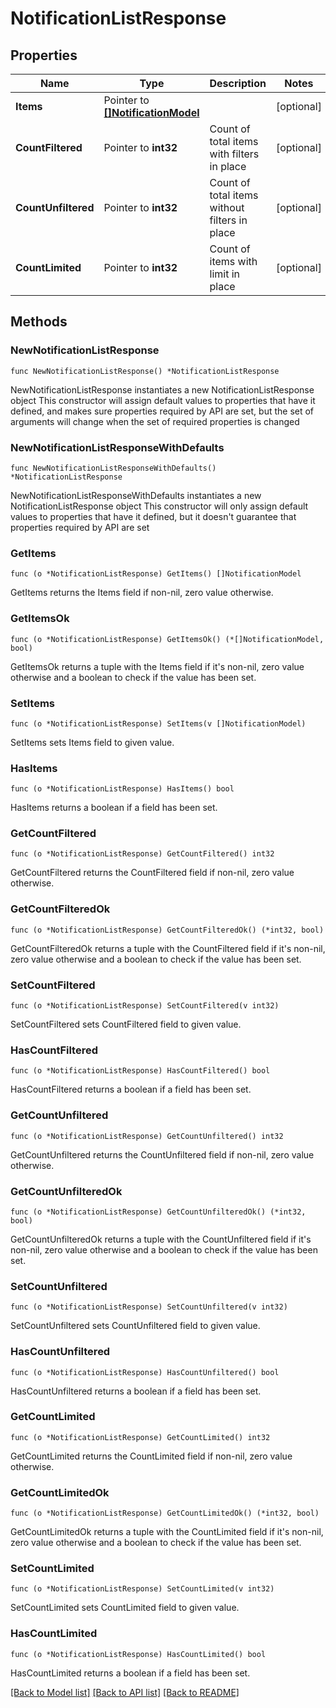 # NotificationListResponse

## Properties

Name | Type | Description | Notes
------------ | ------------- | ------------- | -------------
**Items** | Pointer to [**[]NotificationModel**](NotificationModel.md) |  | [optional] 
**CountFiltered** | Pointer to **int32** | Count of total items with filters in place | [optional] 
**CountUnfiltered** | Pointer to **int32** | Count of total items without filters in place | [optional] 
**CountLimited** | Pointer to **int32** | Count of items with limit in place | [optional] 

## Methods

### NewNotificationListResponse

`func NewNotificationListResponse() *NotificationListResponse`

NewNotificationListResponse instantiates a new NotificationListResponse object
This constructor will assign default values to properties that have it defined,
and makes sure properties required by API are set, but the set of arguments
will change when the set of required properties is changed

### NewNotificationListResponseWithDefaults

`func NewNotificationListResponseWithDefaults() *NotificationListResponse`

NewNotificationListResponseWithDefaults instantiates a new NotificationListResponse object
This constructor will only assign default values to properties that have it defined,
but it doesn't guarantee that properties required by API are set

### GetItems

`func (o *NotificationListResponse) GetItems() []NotificationModel`

GetItems returns the Items field if non-nil, zero value otherwise.

### GetItemsOk

`func (o *NotificationListResponse) GetItemsOk() (*[]NotificationModel, bool)`

GetItemsOk returns a tuple with the Items field if it's non-nil, zero value otherwise
and a boolean to check if the value has been set.

### SetItems

`func (o *NotificationListResponse) SetItems(v []NotificationModel)`

SetItems sets Items field to given value.

### HasItems

`func (o *NotificationListResponse) HasItems() bool`

HasItems returns a boolean if a field has been set.

### GetCountFiltered

`func (o *NotificationListResponse) GetCountFiltered() int32`

GetCountFiltered returns the CountFiltered field if non-nil, zero value otherwise.

### GetCountFilteredOk

`func (o *NotificationListResponse) GetCountFilteredOk() (*int32, bool)`

GetCountFilteredOk returns a tuple with the CountFiltered field if it's non-nil, zero value otherwise
and a boolean to check if the value has been set.

### SetCountFiltered

`func (o *NotificationListResponse) SetCountFiltered(v int32)`

SetCountFiltered sets CountFiltered field to given value.

### HasCountFiltered

`func (o *NotificationListResponse) HasCountFiltered() bool`

HasCountFiltered returns a boolean if a field has been set.

### GetCountUnfiltered

`func (o *NotificationListResponse) GetCountUnfiltered() int32`

GetCountUnfiltered returns the CountUnfiltered field if non-nil, zero value otherwise.

### GetCountUnfilteredOk

`func (o *NotificationListResponse) GetCountUnfilteredOk() (*int32, bool)`

GetCountUnfilteredOk returns a tuple with the CountUnfiltered field if it's non-nil, zero value otherwise
and a boolean to check if the value has been set.

### SetCountUnfiltered

`func (o *NotificationListResponse) SetCountUnfiltered(v int32)`

SetCountUnfiltered sets CountUnfiltered field to given value.

### HasCountUnfiltered

`func (o *NotificationListResponse) HasCountUnfiltered() bool`

HasCountUnfiltered returns a boolean if a field has been set.

### GetCountLimited

`func (o *NotificationListResponse) GetCountLimited() int32`

GetCountLimited returns the CountLimited field if non-nil, zero value otherwise.

### GetCountLimitedOk

`func (o *NotificationListResponse) GetCountLimitedOk() (*int32, bool)`

GetCountLimitedOk returns a tuple with the CountLimited field if it's non-nil, zero value otherwise
and a boolean to check if the value has been set.

### SetCountLimited

`func (o *NotificationListResponse) SetCountLimited(v int32)`

SetCountLimited sets CountLimited field to given value.

### HasCountLimited

`func (o *NotificationListResponse) HasCountLimited() bool`

HasCountLimited returns a boolean if a field has been set.


[[Back to Model list]](../README.md#documentation-for-models) [[Back to API list]](../README.md#documentation-for-api-endpoints) [[Back to README]](../README.md)



